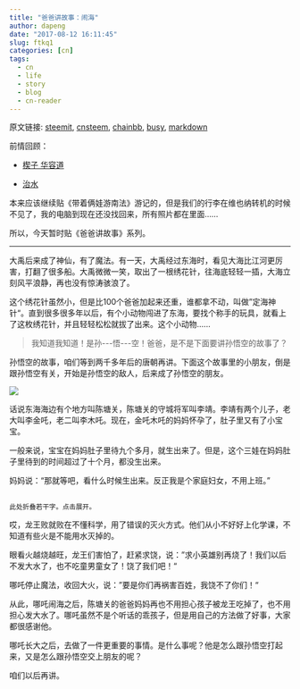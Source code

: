 ```yaml
---
title: "爸爸讲故事：闹海"
author: dapeng
date: "2017-08-12 16:11:45"
slug: ftkq1
categories: [cn]
tags: 
  - cn
  - life
  - story
  - blog
  - cn-reader
---
```


原文链接: [steemit](https://steemit.com/cn/@dapeng/ftkq1), [cnsteem](https://cnsteem.com/cn/@dapeng/ftkq1), [chainbb](https://chainbb.com/cn/@dapeng/ftkq1), [busy](https://busy.org/cn/@dapeng/ftkq1), [markdown](https://raw.githubusercontent.com/pzhaonet/steem_mirror/master/content/post/ftkq1.md)

前情回顾：

- [楔子 华容道](https://steemit.com/cn/@dapeng/5qthqy)

- [治水](https://steemit.com/cn/@dapeng/2kttem)


本来应该继续贴《带着俩娃游南法》游记的，但是我们的行李在维也纳转机的时候不见了，我的电脑到现在还没找回来，所有照片都在里面……


所以，今天暂时贴《爸爸讲故事》系列。


----


大禹后来成了神仙，有了魔法。有一天，大禹经过东海时，看见大海比江河更厉害，打翻了很多船。大禹微微一笑，取出了一根绣花针，往海底轻轻一插，大海立刻风平浪静，再也没有惊涛骇浪了。


这个绣花针虽然小，但是比100个爸爸加起来还重，谁都拿不动，叫做”定海神针“。直到很多很多年以后，有个小动物闯进了东海，要找个称手的玩具，就看上了这枚绣花针，并且轻轻松松就拔了出来。这个小动物......


>   我知道我知道！是孙---悟---空！爸爸，是不是下面要讲孙悟空的故事了？


孙悟空的故事，咱们等到两千多年后的唐朝再讲。下面这个故事里的小朋友，倒是跟孙悟空有关，开始是孙悟空的敌人，后来成了孙悟空的朋友。


![](http://www.sinaimg.cn/dy/slidenews/1_ori/2014_02/51157_342964_545738.jpg)


话说东海海边有个地方叫陈塘关，陈塘关的守城将军叫李靖。李靖有两个儿子，老大叫李金吒，老二叫李木吒。现在，金吒木吒的妈妈怀孕了，肚子里又有了小宝宝。


一般来说，宝宝在妈妈肚子里待九个多月，就生出来了。但是，这个三娃在妈妈肚子里待到的时间超过了十个月，都没生出来。


妈妈说：“那就等吧，看什么时候生出来。反正我是个家庭妇女，不用上班。”


```

此处折叠若干字。点击展开。

```





哎，龙王败就败在不懂科学，用了错误的灭火方式。他们从小不好好上化学课，不知道有些火是不能用水灭掉的。


眼看火越烧越旺，龙王们害怕了，赶紧求饶，说：”求小英雄别再烧了！我们以后不发大水了，也不吃童男童女了！饶了我们吧！“


哪吒停止魔法，收回大火，说：”要是你们再祸害百姓，我饶不了你们！“


从此，哪吒闹海之后，陈塘关的爸爸妈妈再也不用担心孩子被龙王吃掉了，也不用担心发大水了。哪吒虽然不是个听话的乖孩子，但是用自己的方法做了好事，大家都很感谢他。


哪吒长大之后，去做了一件更重要的事情。是什么事呢？他是怎么跟孙悟空打起来，又是怎么跟孙悟空交上朋友的呢？


咱们以后再讲。
